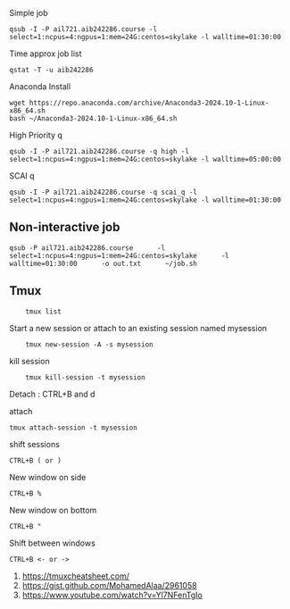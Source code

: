 Simple job

    qsub -I -P ail721.aib242286.course -l select=1:ncpus=4:ngpus=1:mem=24G:centos=skylake -l walltime=01:30:00  
Time approx job list

    qstat -T -u aib242286
    
Anaconda Install

    wget https://repo.anaconda.com/archive/Anaconda3-2024.10-1-Linux-x86_64.sh  
    bash ~/Anaconda3-2024.10-1-Linux-x86_64.sh  

High Priority q

    qsub -I -P ail721.aib242286.course -q high -l select=1:ncpus=4:ngpus=1:mem=24G:centos=skylake -l walltime=05:00:00  
SCAI q

    qsub -I -P ail721.aib242286.course -q scai_q -l select=1:ncpus=4:ngpus=1:mem=24G:centos=skylake -l walltime=01:30:00 

## Non-interactive job 

    qsub -P ail721.aib242286.course      -l select=1:ncpus=4:ngpus=1:mem=24G:centos=skylake      -l walltime=01:30:00      -o out.txt      ~/job.sh

## Tmux

        tmux list

Start a new session or attach to an existing session named mysession  

        tmux new-session -A -s mysession 

kill session  

        tmux kill-session -t mysession

Detach : CTRL+B and d

attach

    tmux attach-session -t mysession

shift sessions

    CTRL+B ( or )
New window on side

    CTRL+B % 
New window on bottom

    CTRL+B " 
Shift between windows

    CTRL+B <- or ->
1. https://tmuxcheatsheet.com/
2. https://gist.github.com/MohamedAlaa/2961058
3. https://www.youtube.com/watch?v=Yl7NFenTgIo
